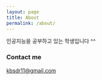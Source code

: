 ```yaml
---
layout: page
title: About
permalink: /about/
---
```


인공지능을 공부하고 있는 학생입니다 ^^

### Contact me

[kbsdr11@gmail.com](mailto:kbsdr11@gmail.com)
